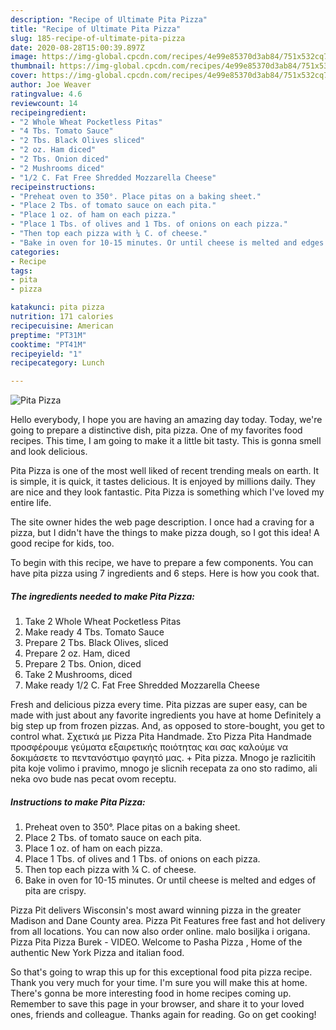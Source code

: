 ```yaml
---
description: "Recipe of Ultimate Pita Pizza"
title: "Recipe of Ultimate Pita Pizza"
slug: 185-recipe-of-ultimate-pita-pizza
date: 2020-08-28T15:00:39.897Z
image: https://img-global.cpcdn.com/recipes/4e99e85370d3ab84/751x532cq70/pita-pizza-recipe-main-photo.jpg
thumbnail: https://img-global.cpcdn.com/recipes/4e99e85370d3ab84/751x532cq70/pita-pizza-recipe-main-photo.jpg
cover: https://img-global.cpcdn.com/recipes/4e99e85370d3ab84/751x532cq70/pita-pizza-recipe-main-photo.jpg
author: Joe Weaver
ratingvalue: 4.6
reviewcount: 14
recipeingredient:
- "2 Whole Wheat Pocketless Pitas"
- "4 Tbs. Tomato Sauce"
- "2 Tbs. Black Olives sliced"
- "2 oz. Ham diced"
- "2 Tbs. Onion diced"
- "2 Mushrooms diced"
- "1/2 C. Fat Free Shredded Mozzarella Cheese"
recipeinstructions:
- "Preheat oven to 350°. Place pitas on a baking sheet."
- "Place 2 Tbs. of tomato sauce on each pita."
- "Place 1 oz. of ham on each pizza."
- "Place 1 Tbs. of olives and 1 Tbs. of onions on each pizza."
- "Then top each pizza with ¼ C. of cheese."
- "Bake in oven for 10-15 minutes. Or until cheese is melted and edges of pita are crispy."
categories:
- Recipe
tags:
- pita
- pizza

katakunci: pita pizza 
nutrition: 171 calories
recipecuisine: American
preptime: "PT31M"
cooktime: "PT41M"
recipeyield: "1"
recipecategory: Lunch

---
```



![Pita Pizza](https://img-global.cpcdn.com/recipes/4e99e85370d3ab84/751x532cq70/pita-pizza-recipe-main-photo.jpg)

Hello everybody, I hope you are having an amazing day today. Today, we're going to prepare a distinctive dish, pita pizza. One of my favorites food recipes. This time, I am going to make it a little bit tasty. This is gonna smell and look delicious.

Pita Pizza is one of the most well liked of recent trending meals on earth. It is simple, it is quick, it tastes delicious. It is enjoyed by millions daily. They are nice and they look fantastic. Pita Pizza is something which I've loved my entire life.

The site owner hides the web page description. I once had a craving for a pizza, but I didn&#39;t have the things to make pizza dough, so I got this idea! A good recipe for kids, too.


To begin with this recipe, we have to prepare a few components. You can have pita pizza using 7 ingredients and 6 steps. Here is how you cook that.

<!--inarticleads1-->

##### The ingredients needed to make Pita Pizza:

1. Take 2 Whole Wheat Pocketless Pitas
1. Make ready 4 Tbs. Tomato Sauce
1. Prepare 2 Tbs. Black Olives, sliced
1. Prepare 2 oz. Ham, diced
1. Prepare 2 Tbs. Onion, diced
1. Take 2 Mushrooms, diced
1. Make ready 1/2 C. Fat Free Shredded Mozzarella Cheese


Fresh and delicious pizza every time. Pita pizzas are super easy, can be made with just about any favorite ingredients you have at home Definitely a big step up from frozen pizzas. And, as opposed to store-bought, you get to control what. Σχετικά με Pizza Pita Handmade. Στο Pizza Pita Handmade προσφέρουμε γεύματα εξαιρετικής ποιότητας και σας καλούμε να δοκιμάσετε το πεντανόστιμο φαγητό μας. + Pita pizza. Mnogo je razlicitih pita koje volimo i pravimo, mnogo je slicnih recepata za ono sto radimo, ali neka ovo bude nas pecat ovom receptu. 

<!--inarticleads2-->

##### Instructions to make Pita Pizza:

1. Preheat oven to 350°. Place pitas on a baking sheet.
1. Place 2 Tbs. of tomato sauce on each pita.
1. Place 1 oz. of ham on each pizza.
1. Place 1 Tbs. of olives and 1 Tbs. of onions on each pizza.
1. Then top each pizza with ¼ C. of cheese.
1. Bake in oven for 10-15 minutes. Or until cheese is melted and edges of pita are crispy.


Pizza Pit delivers Wisconsin&#39;s most award winning pizza in the greater Madison and Dane County area. Pizza Pit Features free fast and hot delivery from all locations. You can now also order online. malo bosiljka i origana. Pizza Pita Pizza Burek - VIDEO. Welcome to Pasha Pizza , Home of the authentic New York Pizza and italian food. 

So that's going to wrap this up for this exceptional food pita pizza recipe. Thank you very much for your time. I'm sure you will make this at home. There's gonna be more interesting food in home recipes coming up. Remember to save this page in your browser, and share it to your loved ones, friends and colleague. Thanks again for reading. Go on get cooking!
